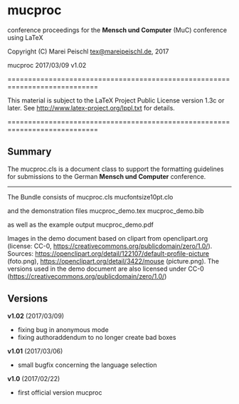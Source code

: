 # mucproc
conference proceedings for the **Mensch und Computer** (MuC) conference using LaTeX

 Copyright (C) Marei Peischl <tex@mareipeischl.de>, 2017

 mucproc 2017/03/09 v1.02

============================================================================

 This material is subject to the LaTeX Project Public License version 1.3c
 or later. See http://www.latex-project.org/lppl.txt for details.

============================================================================

Summary
------------------
The mucproc.cls is a document class to support the formatting guidelines for submissions to the German **Mensch und Computer** conference.

------------------

The Bundle consists of
mucproc.cls
mucfontsize10pt.clo

and the demonstration files
mucproc_demo.tex
mucproc_demo.bib

as well as the example output
mucproc_demo.pdf

Images in the demo document based on clipart from openclipart.org (license:
CC-0, https://creativecommons.org/publicdomain/zero/1.0/). Sources:
https://openclipart.org/detail/122107/default-profile-picture (foto.png), https://openclipart.org/detail/3422/mouse
(picture.png). The versions used in the demo document are also licensed under
CC-0 (https://creativecommons.org/publicdomain/zero/1.0/)


Versions
--------

**v1.02** (2017/03/09)
+ fixing bug in anonymous mode
+ fixing authoraddendum to no longer create bad boxes

**v1.01** (2017/03/06)
+ small bugfix concerning the language selection

**v1.0** (2017/02/22)
+ first official version mucproc

